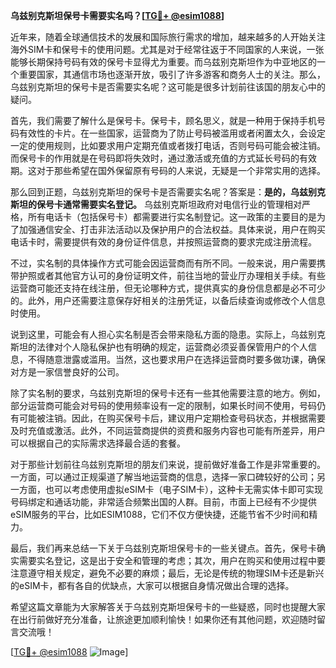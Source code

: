 **乌兹别克斯坦保号卡需要实名吗？[[TG💪+ @esim1088](https://t.me/s/esim1088)]**

近年来，随着全球通信技术的发展和国际旅行需求的增加，越来越多的人开始关注海外SIM卡和保号卡的使用问题。尤其是对于经常往返于不同国家的人来说，一张能够长期保持号码有效的保号卡显得尤为重要。而乌兹别克斯坦作为中亚地区的一个重要国家，其通信市场也逐渐开放，吸引了许多游客和商务人士的关注。那么，乌兹别克斯坦的保号卡是否需要实名呢？这可能是很多计划前往该国的朋友心中的疑问。

首先，我们需要了解什么是保号卡。保号卡，顾名思义，就是一种用于保持手机号码有效性的卡片。在一些国家，运营商为了防止号码被滥用或者闲置太久，会设定一定的使用规则，比如要求用户定期充值或者拨打电话，否则号码可能会被注销。而保号卡的作用就是在号码即将失效时，通过激活或充值的方式延长号码的有效期。这对于那些希望在国外保留原有号码的人来说，无疑是一个非常实用的选择。

那么回到正题，乌兹别克斯坦的保号卡是否需要实名呢？答案是：**是的，乌兹别克斯坦的保号卡通常需要实名登记。** 乌兹别克斯坦政府对电信行业的管理相对严格，所有电话卡（包括保号卡）都需要进行实名制登记。这一政策的主要目的是为了加强通信安全、打击非法活动以及保护用户的合法权益。具体来说，用户在购买电话卡时，需要提供有效的身份证件信息，并按照运营商的要求完成注册流程。

不过，实名制的具体操作方式可能会因运营商而有所不同。一般来说，用户需要携带护照或者其他官方认可的身份证明文件，前往当地的营业厅办理相关手续。有些运营商可能还支持在线注册，但无论哪种方式，提供真实的身份信息都是必不可少的。此外，用户还需要注意保存好相关的注册凭证，以备后续查询或修改个人信息时使用。

说到这里，可能会有人担心实名制是否会带来隐私方面的隐患。实际上，乌兹别克斯坦的法律对个人隐私保护也有明确的规定，运营商必须妥善保管用户的个人信息，不得随意泄露或滥用。当然，这也要求用户在选择运营商时要多做功课，确保对方是一家信誉良好的公司。

除了实名制的要求，乌兹别克斯坦的保号卡还有一些其他需要注意的地方。例如，部分运营商可能会对号码的使用频率设有一定的限制，如果长时间不使用，号码仍有可能被注销。因此，在购买保号卡后，建议用户定期检查号码状态，并根据需要及时充值或激活。此外，不同运营商提供的资费和服务内容也可能有所差异，用户可以根据自己的实际需求选择最合适的套餐。

对于那些计划前往乌兹别克斯坦的朋友们来说，提前做好准备工作是非常重要的。一方面，可以通过正规渠道了解当地运营商的信息，选择一家口碑较好的公司；另一方面，也可以考虑使用虚拟eSIM卡（电子SIM卡），这种卡无需实体卡即可实现号码绑定和通话功能，非常适合频繁出国的人群。目前，市面上已经有不少提供eSIM服务的平台，比如ESIM1088，它们不仅方便快捷，还能节省不少时间和精力。

最后，我们再来总结一下关于乌兹别克斯坦保号卡的一些关键点。首先，保号卡确实需要实名登记，这是出于安全和管理的考虑；其次，用户在购买和使用过程中要注意遵守相关规定，避免不必要的麻烦；最后，无论是传统的物理SIM卡还是新兴的eSIM卡，都有各自的优缺点，大家可以根据自身情况做出合理的选择。

希望这篇文章能为大家解答关于乌兹别克斯坦保号卡的一些疑惑，同时也提醒大家在出行前做好充分准备，让旅途更加顺利愉快！如果你还有其他问题，欢迎随时留言交流哦！

[[TG💪+ @esim1088](https://t.me/s/esim1088) ![Image](https://i.postimg.cc/4NQfJmqS/Snipaste-2025-05-13-00-14-12.png)]